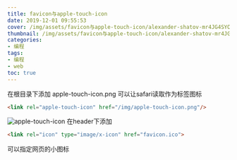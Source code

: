 ```yaml
---
title: favicon与apple-touch-icon
date: 2019-12-01 09:55:53
cover: /img/assets/favicon与apple-touch-icon/alexander-shatov-mr4JG4SYOF8-unsplash.jpg
thumbnail: /img/assets/favicon与apple-touch-icon/alexander-shatov-mr4JG4SYOF8-unsplash.jpg
categories: 
- 编程
tags:
- 编程
- web
toc: true
---
```


在根目录下添加 apple-touch-icon.png 可以让safari读取作为标签图标

```html
<link rel="apple-touch-icon" href="/img/apple-touch-icon.png"/>
```
<!-- more -->

![apple-touch-icon][1]
在header下添加

```html
<link rel="icon" type="image/x-icon" href="favicon.ico">
```
可以指定网页的小图标


[1]: /img/assets/favicon与apple-touch-icon/截屏2023-08-09.jpg